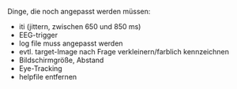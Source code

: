 Dinge, die noch angepasst werden müssen:
- iti (jittern, zwischen 650 und 850 ms)
- EEG-trigger
- log file muss angepasst werden
- evtl. target-Image nach Frage verkleinern/farblich kennzeichnen
- Bildschirmgröße, Abstand
- Eye-Tracking
- helpfile entfernen
